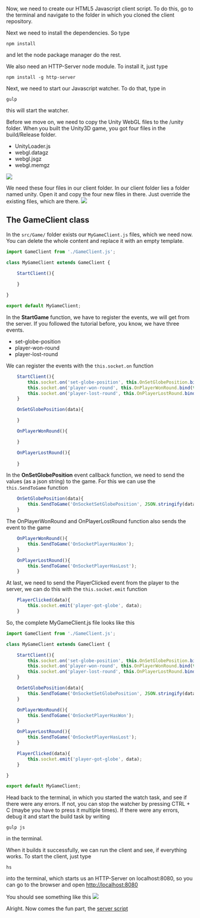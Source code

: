 Now, we need to create our HTML5 Javascript client script. To do this, go to the terminal and navigate to the folder in which you cloned the client repository.

Next we need to install the dependencies. So type
```
npm install
```
and let the node package manager do the rest.

We also need an HTTP-Server node module. To install it, just type
```
npm install -g http-server
``` 

Next, we need to start our Javascript watcher. To do that, type in
```
gulp
```
this will start the watcher.

Before we move on, we need to copy the Unity WebGL files to the /unity folder. When you built the Unity3D game, you got four files in the build/Release folder.

* UnityLoader.js
* webgl.datagz
* webgl.jsgz
* webgl.memgz

![](/images/posts/unity3d/webglsocketlobby/the-client-part/000266.png)

We need these four files in our client folder. In our client folder lies a folder named unity. Open it and copy the four new files in there. Just override the existing files, which are there.
![](/images/posts/unity3d/webglsocketlobby/the-client-part/000267.png)

## The GameClient class
In the `src/Game/` folder exists our `MyGameClient.js` files, which we need now. You can delete the whole content and replace it with an empty template.
``` javascript
import GameClient from './GameClient.js';

class MyGameClient extends GameClient {

    StartClient(){
    
    }

}

export default MyGameClient;
```

In the **StartGame** function, we have to register the events, we will get from the server. If you followed the tutorial before, you know, we have three events. 

* set-globe-position
* player-won-round
* player-lost-round

We can register the events with the `this.socket.on` function
``` javascript
    StartClient(){
        this.socket.on('set-globe-position', this.OnSetGlobePosition.bind(this));
        this.socket.on('player-won-round', this.OnPlayerWonRound.bind(this));
        this.socket.on('player-lost-round', this.OnPlayerLostRound.bind(this));
    }

    OnSetGlobePosition(data){

    }

    OnPlayerWonRound(){

    }

    OnPlayerLostRound(){
        
    }
```

In the **OnSetGlobePosition** event callback function, we need to send the values (as a json string) to the game. For this we can use the `this.SendToGame` function
``` javascript
    OnSetGlobePosition(data){
        this.SendToGame('OnSocketSetGlobePosition', JSON.stringify(data));
    }
```

The OnPlayerWonRound and OnPlayerLostRound function also sends the event to the game
``` javascript
    OnPlayerWonRound(){
        this.SendToGame('OnSocketPlayerHasWon');
    }

    OnPlayerLostRound(){
        this.SendToGame('OnSocketPlayerHasLost');
    }
```

At last, we need to send the PlayerClicked event from the player to the server, we can do this with the `this.socket.emit` function
``` javascript
    PlayerClicked(data){
        this.socket.emit('player-got-globe', data);
    }
```

So, the complete MyGameClient.js file looks like this
``` javascript
import GameClient from './GameClient.js';

class MyGameClient extends GameClient {

    StartClient(){
        this.socket.on('set-globe-position', this.OnSetGlobePosition.bind(this));
        this.socket.on('player-won-round', this.OnPlayerWonRound.bind(this));
        this.socket.on('player-lost-round', this.OnPlayerLostRound.bind(this));
    }

    OnSetGlobePosition(data){
        this.SendToGame('OnSocketSetGlobePosition', JSON.stringify(data));
    }

    OnPlayerWonRound(){
        this.SendToGame('OnSocketPlayerHasWon');
    }

    OnPlayerLostRound(){
        this.SendToGame('OnSocketPlayerHasLost');
    }

    PlayerClicked(data){
        this.socket.emit('player-got-globe', data);
    }

}

export default MyGameClient;
```

Head back to the terminal, in which you started the watch task, and see if there were any errors. If not, you can stop the watcher by pressing CTRL + C (maybe you have to press it multiple times). If there were any errors, debug it and start the build task by writing
```
gulp js
```
in the terminal.

When it builds it successfully, we can run the client and see, if everything works. To start the client, just type
```
hs
```
into the terminal, which starts us an HTTP-Server on localhost:8080, so you can go to the browser and open [http://localhost:8080](http://localhost:8080)

You should see something like this
![](/images/posts/unity3d/webglsocketlobby/the-client-part/000269.png)

Alright. Now comes the fun part, the [server script](the-server-part)